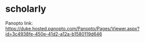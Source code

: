 # scholarly

Panopto link: https://duke.hosted.panopto.com/Panopto/Pages/Viewer.aspx?id=3c4938fe-450e-41d2-a12a-b1580119d646 
